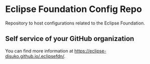 # Eclipse Foundation Config Repo

Repository to host configurations related to the Eclipse Foundation.

## Self service of your GitHub organization

You can find more information at <https://eclipse-disuko.github.io/.eclipsefdn/>.
